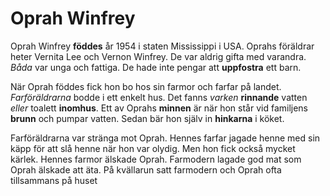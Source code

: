 # Oprah Winfrey

Oprah Winfrey **föddes** år 1954 i staten Mississippi i USA. Oprahs föräldrar heter Vernita Lee och Vernon Winfrey. De var aldrig gifta med varandra. *Båda* var unga och fattiga. De hade inte pengar att **uppfostra** ett barn.

När Oprah föddes fick hon bo hos sin farmor och farfar på landet. *Farföräldrarna* bodde i ett enkelt hus. Det fanns *varken* **rinnande** vatten *eller* toalett **inomhus**. Ett av Oprahs **minnen** är när hon står vid familjens **brunn** och pumpar vatten. Sedan bär hon själv in **hinkarna** i köket.

Farföräldrarna var stränga mot Oprah. Hennes farfar jagade henne med sin käpp för att slå henne när hon var olydig. Men hon fick också mycket kärlek. Hennes farmor älskade Oprah. Farmodern lagade god mat som Oprah älskade att äta. På kvällarun satt farmodern och Oprah ofta tillsammans på huset
<!--stackedit_data:
eyJoaXN0b3J5IjpbMTc4MzY0NjY3LC0xODIyNzU5Nzg2LDE1MT
MyMDc2NTAsLTE0ODA2MDkxOTBdfQ==
-->
